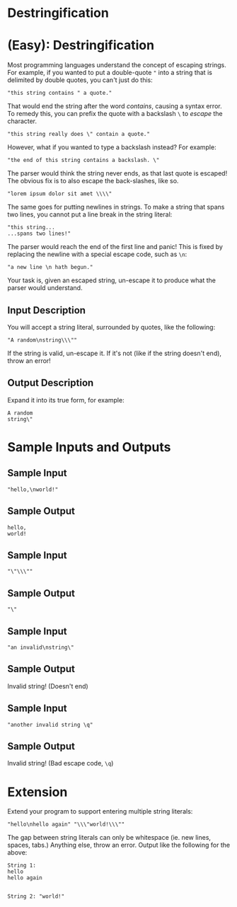 # Destringification
<div class="md"><h1><a href="#EasyIcon"></a> <strong>(Easy)</strong>: Destringification</h1>
<p>Most programming languages understand the concept of escaping strings. For example, if you wanted to put a double-quote <code>"</code> into a string that is delimited by double quotes, you can't just do this:</p>
<pre><code>"this string contains " a quote."
</code></pre>
<p>That would end the string after the word <em>contains</em>, causing a syntax error. To remedy this, you can prefix the quote with a backslash <code>\</code> to <em>escape</em> the character.</p>
<pre><code>"this string really does \" contain a quote."
</code></pre>
<p>However, what if you wanted to type a backslash instead? For example:</p>
<pre><code>"the end of this string contains a backslash. \"
</code></pre>
<p>The parser would think the string never ends, as that last quote is escaped! The obvious fix is to also escape the back-slashes, like so.</p>
<pre><code>"lorem ipsum dolor sit amet \\\\"
</code></pre>
<p>The same goes for putting newlines in strings. To make a string that spans two lines, you cannot put a line break in the string literal:</p>
<pre><code>"this string...
...spans two lines!"
</code></pre>
<p>The parser would reach the end of the first line and panic! This is fixed by replacing the newline with a special escape code, such as <code>\n</code>:</p>
<pre><code>"a new line \n hath begun."
</code></pre>
<p>Your task is, given an escaped string, un-escape it to produce what the parser would understand.</p>
<h2>Input Description</h2>
<p>You will accept a string literal, surrounded by quotes, like the following:</p>
<pre><code>"A random\nstring\\\""
</code></pre>
<p>If the string is valid, un-escape it. If it's not (like if the string doesn't end), throw an error!</p>
<h2>Output Description</h2>
<p>Expand it into its true form, for example:</p>
<pre><code>A random
string\"
</code></pre>
<h1>Sample Inputs and Outputs</h1>
<h2>Sample Input</h2>
<pre><code>"hello,\nworld!"
</code></pre>
<h2>Sample Output</h2>
<pre><code>hello,
world!
</code></pre>
<h2>Sample Input</h2>
<pre><code>"\"\\\""
</code></pre>
<h2>Sample Output</h2>
<pre><code>"\"
</code></pre>
<h2>Sample Input</h2>
<pre><code>"an invalid\nstring\"
</code></pre>
<h2>Sample Output</h2>
<p>Invalid string! (Doesn't end)</p>
<h2>Sample Input</h2>
<pre><code>"another invalid string \q"
</code></pre>
<h2>Sample Output</h2>
<p>Invalid string! (Bad escape code, <code>\q</code>)</p>
<h1>Extension</h1>
<p>Extend your program to support entering multiple string literals:</p>
<pre><code>"hello\nhello again" "\\\"world!\\\""
</code></pre>
<p>The gap between string literals can only be whitespace (ie. new lines, spaces, tabs.) Anything else, throw an error. Output like the following for the above:</p>
<pre><code>String 1:
hello
hello again

String 2:
\"world!\"
</code></pre>
</div>
